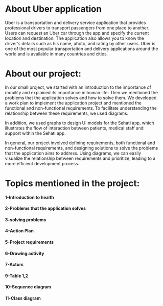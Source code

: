 # About Uber application

Uber is a transportation and delivery service application that provides professional drivers to transport passengers from one place to another. Users can request an Uber car through the app and specify the current location and destination. The application also allows you to know the driver's details such as his name, photo, and rating by other users. Uber is one of the most popular transportation and delivery applications around the world and is available in many countries and cities.
# About our project:
In our small project, we started with an introduction to the importance of mobility and explained its importance in human life. Then we mentioned the problems that the application solves and how to solve them. We developed a work plan to implement the application project and mentioned the functional and non-functional requirements. To facilitate understanding the relationship between these requirements, we used diagrams.

In addition, we used graphs to design UI models for the Sehati app, which illustrates the flow of interaction between patients, medical staff and support within the Sehati app.

In general, our project involved defining requirements, both functional and non-functional requirements, and designing solutions to solve the problems that the application aims to address. Using diagrams, we can easily visualize the relationship between requirements and prioritize, leading to a more efficient development process.
 # Topics mentioned in the project:
#### 1-Introduction to health

#### 2-Problems that the application solves

#### 3-solving problems

#### 4-Action Plan

#### 5-Project requirements

#### 6-Drawing activity

#### 7-Actors

#### 9-Table 1,2

#### 10-Sequence diagram

#### 11-Class diagram
